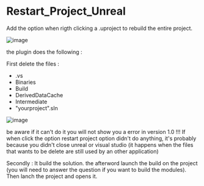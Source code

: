 # Restart_Project_Unreal
Add the option when rigth clicking a .uproject to rebuild the entire project.

![image](https://github.com/user-attachments/assets/4b55fd5f-c35c-45b7-a1d7-f5334187c1ed)

the plugin does the following :

First delete the files :
- .vs
- Binaries
- Build
- DerivedDataCache
- Intermediate
- "yourproject".sln

![image](https://github.com/user-attachments/assets/5823e82d-3d7c-4f12-be9c-b8f26617731d)

be aware if it can't do it you will not show you a error in version 1.0 !!!
If when click the option restart project option didn't do anything, it's probably because you didn't close unreal or visual studio (it happens when the files that wants to be delete are still used by an other application)


Secondly :
It build the solution.
the afterword launch the build on the project (you will need to answer the question if you want to build the modules).
Then lanch the project and opens it.
